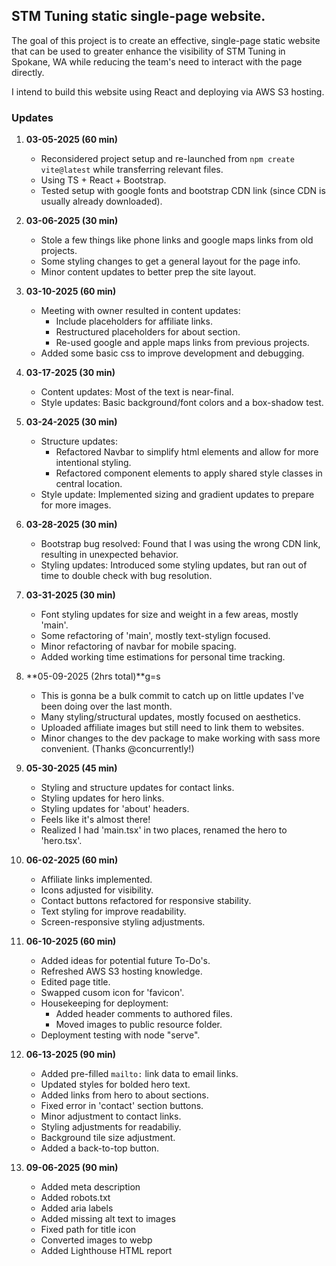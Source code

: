 ## STM Tuning static single-page website.

The goal of this project is to create an effective, single-page static website that can be used to greater enhance the visibility of STM Tuning in Spokane, WA while reducing the team's need to interact with the page directly.

I intend to build this website using React and deploying via AWS S3 hosting.

### Updates

1. **03-05-2025 (60 min)**
    - Reconsidered project setup and re-launched from `npm create vite@latest` while transferring relevant files.
    - Using TS + React + Bootstrap.
    - Tested setup with google fonts and bootstrap CDN link (since CDN is usually already downloaded).

2. **03-06-2025 (30 min)**
    - Stole a few things like phone links and google maps links from old projects.
    - Some styling changes to get a general layout for the page info.
    - Minor content updates to better prep the site layout.

3. **03-10-2025 (60 min)**
    - Meeting with owner resulted in content updates:
        - Include placeholders for affiliate links.
        - Restructured placeholders for about section.
        - Re-used google and apple maps links from previous projects.
    - Added some basic css to improve development and debugging.

4. **03-17-2025 (30 min)**
    - Content updates: Most of the text is near-final.
    - Style updates: Basic background/font colors and a box-shadow test.

5. **03-24-2025 (30 min)**
    - Structure updates:
        - Refactored Navbar to simplify html elements and allow for more intentional styling.
        - Refactored component elements to apply shared style classes in central location.
    - Style update: Implemented sizing and gradient updates to prepare for more images.

6. **03-28-2025 (30 min)**
    - Bootstrap bug resolved: Found that I was using the wrong CDN link, resulting in unexpected behavior.
    - Styling updates: Introduced some styling updates, but ran out of time to double check with bug resolution.

7. **03-31-2025 (30 min)**
    - Font styling updates for size and weight in a few areas, mostly 'main'.
    - Some refactoring of 'main', mostly text-stylign focused.
    - Minor refactoring of navbar for mobile spacing.
    - Added working time estimations for personal time tracking.

8. **05-09-2025   (2hrs total)**g=s
    - This is gonna be a bulk commit to catch up on little updates I've been doing over the last month.
    - Many styling/structural updates, mostly focused on aesthetics.
    - Uploaded affiliate images but still need to link them to websites.
    - Minor changes to the dev package to make working with sass more convenient. (Thanks @concurrently!)

9. **05-30-2025 (45 min)**
    - Styling and structure updates for contact links.
    - Styling updates for hero links.
    - Styling updates for 'about' headers.
    - Feels like it's almost there!
    - Realized I had 'main.tsx' in two places, renamed the hero to 'hero.tsx'.

10. **06-02-2025 (60 min)**
    - Affiliate links implemented.
    - Icons adjusted for visibility.
    - Contact buttons refactored for responsive stability.
    - Text styling for improve readability.
    - Screen-responsive styling adjustments.

11. **06-10-2025 (60 min)**
    - Added ideas for potential future To-Do's.
    - Refreshed AWS S3 hosting knowledge.
    - Edited page title.
    - Swapped cusom icon for 'favicon'.
    - Housekeeping for deployment:
        - Added header comments to authored files.
        - Moved images to public resource folder.
    - Deployment testing with node "serve".

12. **06-13-2025 (90 min)**
    - Added pre-filled `mailto:` link data to email links.
    - Updated styles for bolded hero text.
    - Added links from hero to about sections.
    - Fixed error in 'contact' section buttons.
    - Minor adjustment to contact links.
    - Styling adjustments for readabiliy.
    - Background tile size adjustment.
    - Added a back-to-top button.

13. **09-06-2025 (90 min)**
    - Added meta description
    - Added robots.txt
    - Added aria labels
    - Added missing alt text to images
    - Fixed path for title icon
    - Converted images to webp
    - Added Lighthouse HTML report




